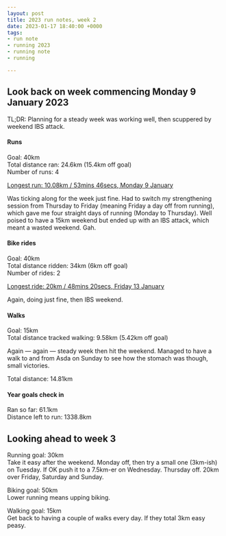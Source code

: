 ```yaml
---
layout: post
title: 2023 run notes, week 2
date: 2023-01-17 18:40:00 +0000
tags:
- run note
- running 2023
- running note
- running

---
```

## Look back on week commencing Monday 9 January 2023

TL;DR: Planning for a steady week was working well, then scuppered by weekend IBS attack.


#### Runs

Goal: 40km  
Total distance ran: 24.6km (15.4km off goal)  
Number of runs: 4

[Longest run: 10.08km / 53mins 46secs, Monday 9 January](https://www.strava.com/activities/8363811004)

Was ticking along for the week just fine. Had to switch my strengthening session from Thursday to Friday (meaning Friday a day off from running), which gave me four straight days of running (Monday to Thursday). Well poised to have a 15km weekend but ended up with an IBS attack, which meant a wasted weekend. Gah.


#### Bike rides

Goal: 40km  
Total distance ridden: 34km (6km off goal)  
Number of rides: 2

[Longest ride: 20km / 48mins 20secs, Friday 13 January](https://www.strava.com/activities/8383807730)

Again, doing just fine, then IBS weekend.


#### Walks

Goal: 15km  
Total distance tracked walking: 9.58km (5.42km off goal)

Again — again — steady week then hit the weekend. Managed to have a walk to and from Asda on Sunday to see how the stomach was though, small victories.

Total distance: 14.81km 


#### Year goals check in 

Ran so far: 61.1km  
Distance left to run: 1338.8km 


## Looking ahead to week 3

Running goal: 30km  
Take it easy after the weekend. Monday off, then try a small one (3km-ish) on Tuesday. If OK push it to a 7.5km-er on Wednesday. Thursday off. 20km over Friday, Saturday and Sunday.

Biking goal: 50km  
Lower running means upping biking.

Walking goal: 15km  
Get back to having a couple of walks every day. If they total 3km easy peasy.